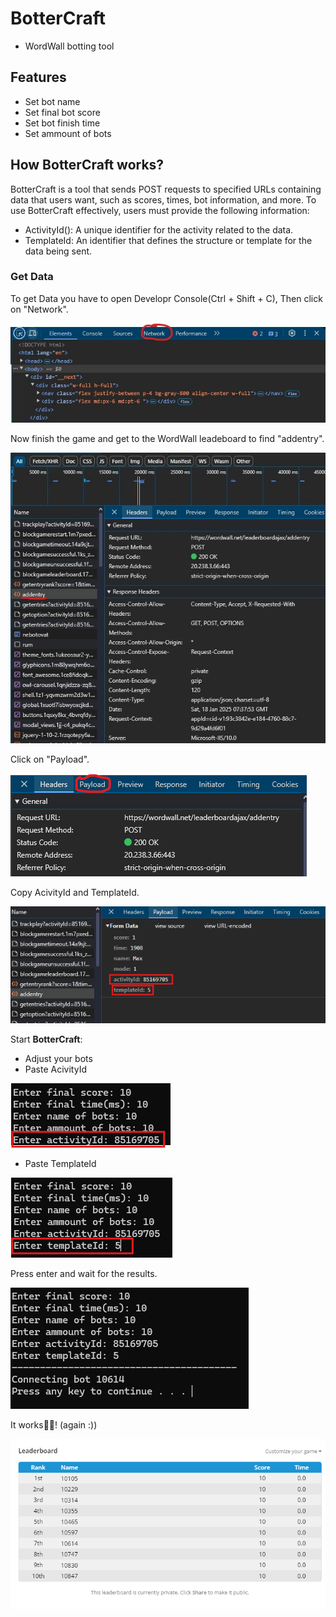 # BotterCraft


- WordWall botting tool


## Features

- Set bot name
- Set final bot score
- Set bot finish time
- Set ammount of bots

## How BotterCraft works?

BotterCraft is a tool that sends POST requests to specified URLs containing data that users want, such as scores, times, bot information, and more. To use BotterCraft effectively, users must provide the following information:

- ActivityId(): A unique identifier for the activity related to the data.
- TemplateId: An identifier that defines the structure or template for the data being  sent.

### Get Data

To get Data you have to open Developr Console(Ctrl + Shift + C), 
Then click on "Network".

![image atl](https://github.com/VdolecekMax/BotterCraft/blob/main/img/OpenNetworkTab.jpg?raw=true)

Now finish the game and get to the WordWall leadeboard to find "addentry".

![image alt](https://github.com/VdolecekMax/BotterCraft/blob/main/img/Addentry.jpg?raw=true)

Click on "Payload".

![image alt](https://github.com/VdolecekMax/BotterCraft/blob/main/img/RealNavBar.png?raw=true)

Copy AcivityId and TemplateId.

![image alt](https://github.com/VdolecekMax/BotterCraft/blob/main/img/WhatWeWant.png?raw=true)

Start **BotterCraft**:
- Adjust your bots
- Paste AcivityId

![image alt](https://github.com/VdolecekMax/BotterCraft/blob/main/img/EntrRealActId.png?raw=true)

- Paste TemplateId

![image alt](https://github.com/VdolecekMax/BotterCraft/blob/main/img/TemplayteIDenter.png?raw=true)


Press enter and wait for the results.

![image alt](https://github.com/VdolecekMax/BotterCraft/blob/main/img/Result.png?raw=true)

It works🤩🤯! (again :))

![image alt](https://github.com/VdolecekMax/BotterCraft/blob/main/img/Prove.png?raw=true)

